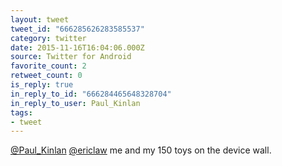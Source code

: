 ```yaml
---
layout: tweet
tweet_id: "666285626283585537"
category: twitter
date: 2015-11-16T16:04:06.000Z
source: Twitter for Android
favorite_count: 2
retweet_count: 0
is_reply: true
in_reply_to_id: "666284465648328704"
in_reply_to_user: Paul_Kinlan
tags:
- tweet
---
```


[@Paul_Kinlan](https://twitter.com/@Paul_Kinlan) [@ericlaw](https://twitter.com/@ericlaw) me and my 150 toys on the device wall.
